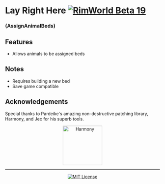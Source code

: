 # Lay Right Here [![RimWorld Beta 19](https://img.shields.io/badge/RimWorld-Beta%20v0.19-green.svg?longCache=true&style=plastic)](http://rimworldgame.com/)
### (AssignAnimalBeds)

## Features
- Allows animals to be assigned beds

## Notes
- Requires building a new bed
- Save game compatible

## Acknowledgements
Special thanks to Pardeike's amazing non-destructive patching library, Harmony, and Jec for his superb tools.

<p align="center">
  <a href="https://github.com/pardeike/Harmony">
    <img src="https://raw.githubusercontent.com/pardeike/Harmony/master/HarmonyLogo.png" alt="Harmony" width="128" />
  </a>
</p>

<hr>

<p align="center">
  <a href="./LICENSE">
    <img src="https://img.shields.io/badge/license-MIT-lightgray.svg?style=flat" alt="MIT License" />
  </a>
</p>